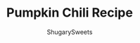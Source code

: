 ---
layout: ../../layouts/MarkdownPostLayout.astro
title: Pumpkin Chili Recipe
author: ShugarySweets
pubDate: 2018-10-29
description: "Hearty Pumpkin Chili is a delicious, vegetarian dish made in the slow cooker! My family didnt even miss the meat in this one!"
image_url: https://www.shugarysweets.com/wp-content/uploads/2017/11/pumpkin-chili-3.jpg
tags: ["Soups and Stews","American"]
calories: 123
protein: 6
carbohydrates: 24
fats: 2
fiber: 8
ingredients: ["3 cans (15 oz each) mild chili beans","5 large tomatoes, peeled","1/2 medium onion, diced","1 green pepper, diced","1/2 cup pumpkin puree (from a can, not pumpkin pie filling)","5 Tbsp chili powder","salt and pepper to taste"]
serves: 4
time: "6 hours 5 minutes"
prepTime: "5 minutes"
instructions: ["Add everything to your slow cooker. Stir, then cover and turn on low for 6 hours. Before serving, use a fork to break apart the tomatoes if needed. Usually, they will have already done so on their own, but just in case your family doesn't like big chunks you can break them up more!","When ready to serve, enjoy with sour cream (or greek yogurt), shredded cheese, and diced onions. ENJOY!"]
nutrition: ["123 calories","24 grams carbohydrates","0 milligrams cholesterol","2 grams fat","8 grams fiber","6 grams protein","0 grams saturated fat","708 milligrams sodium","9 grams sugar","0 grams trans fat","1 grams unsaturated fat"]
---